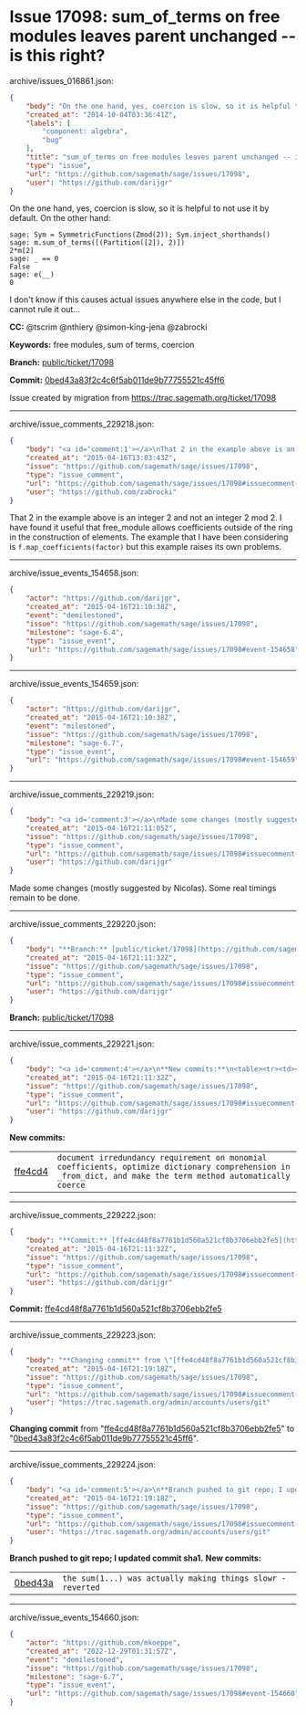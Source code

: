 # Issue 17098: sum_of_terms on free modules leaves parent unchanged -- is this right?

archive/issues_016861.json:
```json
{
    "body": "On the one hand, yes, coercion is slow, so it is helpful to not use it by default. On the other hand:\n\n```\nsage: Sym = SymmetricFunctions(Zmod(2)); Sym.inject_shorthands()\nsage: m.sum_of_terms([(Partition([2]), 2)])\n2*m[2]\nsage: _ == 0\nFalse\nsage: e(__)\n0\n```\nI don't know if this causes actual issues anywhere else in the code, but I cannot rule it out...\n\n**CC:**  @tscrim @nthiery @simon-king-jena @zabrocki\n\n**Keywords:** free modules, sum of terms, coercion\n\n**Branch:** [public/ticket/17098](https://github.com/sagemath/sagetrac-mirror/tree/public/ticket/17098)\n\n**Commit:** [0bed43a83f2c4c6f5ab011de9b77755521c45ff6](https://github.com/sagemath/sagetrac-mirror/commit/0bed43a83f2c4c6f5ab011de9b77755521c45ff6)\n\nIssue created by migration from https://trac.sagemath.org/ticket/17098\n\n",
    "created_at": "2014-10-04T03:36:41Z",
    "labels": [
        "component: algebra",
        "bug"
    ],
    "title": "sum_of_terms on free modules leaves parent unchanged -- is this right?",
    "type": "issue",
    "url": "https://github.com/sagemath/sage/issues/17098",
    "user": "https://github.com/darijgr"
}
```
On the one hand, yes, coercion is slow, so it is helpful to not use it by default. On the other hand:

```
sage: Sym = SymmetricFunctions(Zmod(2)); Sym.inject_shorthands()
sage: m.sum_of_terms([(Partition([2]), 2)])
2*m[2]
sage: _ == 0
False
sage: e(__)
0
```
I don't know if this causes actual issues anywhere else in the code, but I cannot rule it out...

**CC:**  @tscrim @nthiery @simon-king-jena @zabrocki

**Keywords:** free modules, sum of terms, coercion

**Branch:** [public/ticket/17098](https://github.com/sagemath/sagetrac-mirror/tree/public/ticket/17098)

**Commit:** [0bed43a83f2c4c6f5ab011de9b77755521c45ff6](https://github.com/sagemath/sagetrac-mirror/commit/0bed43a83f2c4c6f5ab011de9b77755521c45ff6)

Issue created by migration from https://trac.sagemath.org/ticket/17098





---

archive/issue_comments_229218.json:
```json
{
    "body": "<a id='comment:1'></a>\nThat 2 in the example above is an integer 2 and not an integer 2 mod 2.  I have found it useful that free_module allows coefficients outside of the ring in the construction of elements.  The example that I have been considering is `f.map_coefficients(factor)` but this example raises its own problems.",
    "created_at": "2015-04-16T13:03:43Z",
    "issue": "https://github.com/sagemath/sage/issues/17098",
    "type": "issue_comment",
    "url": "https://github.com/sagemath/sage/issues/17098#issuecomment-229218",
    "user": "https://github.com/zabrocki"
}
```

<a id='comment:1'></a>
That 2 in the example above is an integer 2 and not an integer 2 mod 2.  I have found it useful that free_module allows coefficients outside of the ring in the construction of elements.  The example that I have been considering is `f.map_coefficients(factor)` but this example raises its own problems.



---

archive/issue_events_154658.json:
```json
{
    "actor": "https://github.com/darijgr",
    "created_at": "2015-04-16T21:10:38Z",
    "event": "demilestoned",
    "issue": "https://github.com/sagemath/sage/issues/17098",
    "milestone": "sage-6.4",
    "type": "issue_event",
    "url": "https://github.com/sagemath/sage/issues/17098#event-154658"
}
```



---

archive/issue_events_154659.json:
```json
{
    "actor": "https://github.com/darijgr",
    "created_at": "2015-04-16T21:10:38Z",
    "event": "milestoned",
    "issue": "https://github.com/sagemath/sage/issues/17098",
    "milestone": "sage-6.7",
    "type": "issue_event",
    "url": "https://github.com/sagemath/sage/issues/17098#event-154659"
}
```



---

archive/issue_comments_229219.json:
```json
{
    "body": "<a id='comment:3'></a>\nMade some changes (mostly suggested by Nicolas). Some real timings remain to be done.",
    "created_at": "2015-04-16T21:11:05Z",
    "issue": "https://github.com/sagemath/sage/issues/17098",
    "type": "issue_comment",
    "url": "https://github.com/sagemath/sage/issues/17098#issuecomment-229219",
    "user": "https://github.com/darijgr"
}
```

<a id='comment:3'></a>
Made some changes (mostly suggested by Nicolas). Some real timings remain to be done.



---

archive/issue_comments_229220.json:
```json
{
    "body": "**Branch:** [public/ticket/17098](https://github.com/sagemath/sagetrac-mirror/tree/public/ticket/17098)",
    "created_at": "2015-04-16T21:11:32Z",
    "issue": "https://github.com/sagemath/sage/issues/17098",
    "type": "issue_comment",
    "url": "https://github.com/sagemath/sage/issues/17098#issuecomment-229220",
    "user": "https://github.com/darijgr"
}
```

**Branch:** [public/ticket/17098](https://github.com/sagemath/sagetrac-mirror/tree/public/ticket/17098)



---

archive/issue_comments_229221.json:
```json
{
    "body": "<a id='comment:4'></a>\n**New commits:**\n<table><tr><td><a href=\"https://github.com/sagemath/sagetrac-mirror/commit/ffe4cd48f8a7761b1d560a521cf8b3706ebb2fe5\">ffe4cd4</a></td><td><code>document irredundancy requirement on monomial coefficients, optimize dictionary comprehension in _from_dict, and make the term method automatically coerce</code></td></tr></table>\n",
    "created_at": "2015-04-16T21:11:32Z",
    "issue": "https://github.com/sagemath/sage/issues/17098",
    "type": "issue_comment",
    "url": "https://github.com/sagemath/sage/issues/17098#issuecomment-229221",
    "user": "https://github.com/darijgr"
}
```

<a id='comment:4'></a>
**New commits:**
<table><tr><td><a href="https://github.com/sagemath/sagetrac-mirror/commit/ffe4cd48f8a7761b1d560a521cf8b3706ebb2fe5">ffe4cd4</a></td><td><code>document irredundancy requirement on monomial coefficients, optimize dictionary comprehension in _from_dict, and make the term method automatically coerce</code></td></tr></table>




---

archive/issue_comments_229222.json:
```json
{
    "body": "**Commit:** [ffe4cd48f8a7761b1d560a521cf8b3706ebb2fe5](https://github.com/sagemath/sagetrac-mirror/commit/ffe4cd48f8a7761b1d560a521cf8b3706ebb2fe5)",
    "created_at": "2015-04-16T21:11:32Z",
    "issue": "https://github.com/sagemath/sage/issues/17098",
    "type": "issue_comment",
    "url": "https://github.com/sagemath/sage/issues/17098#issuecomment-229222",
    "user": "https://github.com/darijgr"
}
```

**Commit:** [ffe4cd48f8a7761b1d560a521cf8b3706ebb2fe5](https://github.com/sagemath/sagetrac-mirror/commit/ffe4cd48f8a7761b1d560a521cf8b3706ebb2fe5)



---

archive/issue_comments_229223.json:
```json
{
    "body": "**Changing commit** from \"[ffe4cd48f8a7761b1d560a521cf8b3706ebb2fe5](https://github.com/sagemath/sagetrac-mirror/commit/ffe4cd48f8a7761b1d560a521cf8b3706ebb2fe5)\" to \"[0bed43a83f2c4c6f5ab011de9b77755521c45ff6](https://github.com/sagemath/sagetrac-mirror/commit/0bed43a83f2c4c6f5ab011de9b77755521c45ff6)\".",
    "created_at": "2015-04-16T21:19:18Z",
    "issue": "https://github.com/sagemath/sage/issues/17098",
    "type": "issue_comment",
    "url": "https://github.com/sagemath/sage/issues/17098#issuecomment-229223",
    "user": "https://trac.sagemath.org/admin/accounts/users/git"
}
```

**Changing commit** from "[ffe4cd48f8a7761b1d560a521cf8b3706ebb2fe5](https://github.com/sagemath/sagetrac-mirror/commit/ffe4cd48f8a7761b1d560a521cf8b3706ebb2fe5)" to "[0bed43a83f2c4c6f5ab011de9b77755521c45ff6](https://github.com/sagemath/sagetrac-mirror/commit/0bed43a83f2c4c6f5ab011de9b77755521c45ff6)".



---

archive/issue_comments_229224.json:
```json
{
    "body": "<a id='comment:5'></a>\n**Branch pushed to git repo; I updated commit sha1.** **New commits:**\n<table><tr><td><a href=\"https://github.com/sagemath/sagetrac-mirror/commit/0bed43a83f2c4c6f5ab011de9b77755521c45ff6\">0bed43a</a></td><td><code>the sum(1...) was actually making things slowr - reverted</code></td></tr></table>\n",
    "created_at": "2015-04-16T21:19:18Z",
    "issue": "https://github.com/sagemath/sage/issues/17098",
    "type": "issue_comment",
    "url": "https://github.com/sagemath/sage/issues/17098#issuecomment-229224",
    "user": "https://trac.sagemath.org/admin/accounts/users/git"
}
```

<a id='comment:5'></a>
**Branch pushed to git repo; I updated commit sha1.** **New commits:**
<table><tr><td><a href="https://github.com/sagemath/sagetrac-mirror/commit/0bed43a83f2c4c6f5ab011de9b77755521c45ff6">0bed43a</a></td><td><code>the sum(1...) was actually making things slowr - reverted</code></td></tr></table>




---

archive/issue_events_154660.json:
```json
{
    "actor": "https://github.com/mkoeppe",
    "created_at": "2022-12-29T01:31:57Z",
    "event": "demilestoned",
    "issue": "https://github.com/sagemath/sage/issues/17098",
    "milestone": "sage-6.7",
    "type": "issue_event",
    "url": "https://github.com/sagemath/sage/issues/17098#event-154660"
}
```
